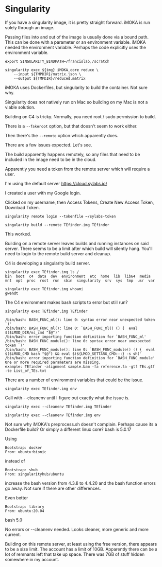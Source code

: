 
#	Singularity


If you have a singularity image, it is pretty straight forward. iMOKA is run solely through an image.

Passing files into and out of the image is usually done via a bound path.
This can be done with a parameter or an environment variable.
iMOKA needed the environment variable.
Perhaps the code explicitly uses the environment variable.

```
export SINGULARITY_BINDPATH=/francislab,/scratch

singularity exec ${img} iMOKA_core reduce \
	--input ${TMPDIR}/matrix.json \
	--output ${TMPDIR}/reduced.matrix
```

iMOKA uses Dockerfiles, but singularity to build the container. Not sure why.

Singularity does not natively run on Mac so building on my Mac is not a viable solution.

Building on C4 is tricky. Normally, you need root / sudo permission to build.

There is a `--fakeroot` option, but that doesn't seem to work either.

Then there's the `--remote` option which apparently does.

There are a few issues expected. Let's see.

The build apparently happens remotely, so any files that need to be included in the image need to be in the cloud.


Apparently you need a token from the remote server which will require a user.

I'm using the default server https://cloud.sylabs.io/

I created a user with my Google login.

Clicked on my username, then Access Tokens, Create New Access Token, Download Token.


```
singularity remote login --tokenfile ~/sylabs-token 

singularity build --remote TEfinder.img TEfinder
```

This worked.


Building on a remote server leaves builds and running instances on said server.
There seems to be a limit after which build will silently hang.
You'll need to login to the remote build server and cleanup.

C4 is developing a singularity build server.

```
singularity exec TEfinder.img ls /
bin  boot  c4  data  dev  environment  etc  home  lib  lib64  media  mnt  opt  proc  root  run	sbin  singularity  srv	sys  tmp  usr  var

singularity exec TEfinder.img whoami
gwendt
```


The C4 environment makes bash scripts to error but still run?
```
singularity exec TEfinder.img TEfinder

/bin/bash: BASH_FUNC_ml(): line 0: syntax error near unexpected token `)'
/bin/bash: BASH_FUNC_ml(): line 0: `BASH_FUNC_ml() () {  eval $($LMOD_DIR/ml_cmd "$@")'
/bin/bash: error importing function definition for `BASH_FUNC_ml'
/bin/bash: BASH_FUNC_module(): line 0: syntax error near unexpected token `)'
/bin/bash: BASH_FUNC_module(): line 0: `BASH_FUNC_module() () {  eval $($LMOD_CMD bash "$@") && eval $(${LMOD_SETTARG_CMD:-:} -s sh)'
/bin/bash: error importing function definition for `BASH_FUNC_module'
One or more required parameters are missing.
example: TEfinder -alignment sample.bam -fa reference.fa -gtf TEs.gtf -te List_of_TEs.txt
```

There are a number of environment variables that could be the issue.
```
singularity exec TEfinder.img env
```

Call with --cleanenv until I figure out exactly what the issue is.
```
singularity exec --cleanenv TEfinder.img TEfinder

singularity exec --cleanenv TEfinder.img env
```


Not sure why iMOKA's preprocess.sh doesn't complain.
Perhaps cause its a Dockerfile build?
Or simply a different linux core?
bash is 5.0.17

Using 
```
Bootstrap: docker
From: ubuntu:bionic
```
instead of 
```
Bootstrap: shub
From: singularityhub/ubuntu
```
increase the bash version from 4.3.8 to 4.4.20
and the bash function errors go away. 
Not sure if there are other differences.

Even better
```
Bootstrap: library
From: ubuntu:20.04
```
bash 5.0

No errors or --cleanenv needed.
Looks cleaner, more generic and more current.


Building on this remote server, at least using the free version, there appears to be a size limit.
The account has a limit of 10GB. Apparently there can be a lot of remnants left that take up space.
There was 7GB of stuff hidden somewhere in my account.






